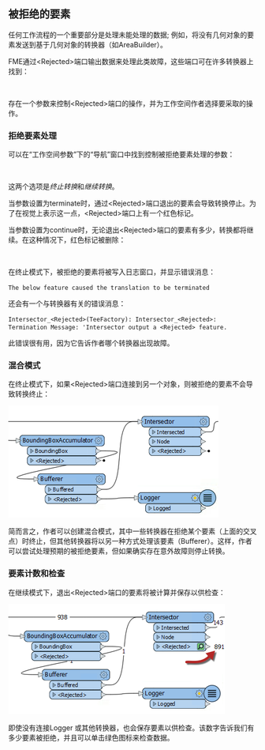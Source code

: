   <div id="readme" class="readme blob instapaper_body">
    <article class="markdown-body entry-content" itemprop="text"><h2><a id="user-content-rejected-features" class="anchor" aria-hidden="true" href="https://github.com/safesoftware/FMETraining/blob/Desktop-Basic-2018/DesktopBasic3WorkspaceDesign/3.03.RejectedPorts.md#rejected-features"></a><font style="vertical-align: inherit;"><font style="vertical-align: inherit;">被拒绝的要素</font></font></h2>
<p><font style="vertical-align: inherit;"><font style="vertical-align: inherit;">任何工作流程的一个重要部分是处理未能处理的数据; </font><font style="vertical-align: inherit;">例如，将没有几何对象的要素发送到基于几何对象的转换器（如AreaBuilder）。</font></font></p>
<p><font style="vertical-align: inherit;"><font style="vertical-align: inherit;">FME通过&lt;Rejected&gt;端口输出数据来处理此类故障，这些端口可在许多转换器上找到：</font></font></p>
<p><a target="_blank" rel="noopener noreferrer" href="https://github.com/safesoftware/FMETraining/blob/Desktop-Basic-2018/DesktopBasic3WorkspaceDesign/Images/Img3.004.RejectedPorts.png"><img src="./Images/Img3.004.RejectedPorts.png" alt="" style="max-width:100%;"></a></p>
<p><font style="vertical-align: inherit;"><font style="vertical-align: inherit;">存在一个参数来控制&lt;Rejected&gt;端口的操作，并为工作空间作者选择要采取的操作。</font></font></p>
<h3><a id="user-content-rejected-feature-handling" class="anchor" aria-hidden="true" href="https://github.com/safesoftware/FMETraining/blob/Desktop-Basic-2018/DesktopBasic3WorkspaceDesign/3.03.RejectedPorts.md#rejected-feature-handling"></a><font style="vertical-align: inherit;"><font style="vertical-align: inherit;">拒绝要素处理</font></font></h3>
<p><font style="vertical-align: inherit;"><font style="vertical-align: inherit;">可以在“工作空间参数”下的“导航”窗口中找到控制被拒绝要素处理的参数：</font></font></p>
<p><a target="_blank" rel="noopener noreferrer" href="https://github.com/safesoftware/FMETraining/blob/Desktop-Basic-2018/DesktopBasic3WorkspaceDesign/Images/Img3.005.RejectedFeatureParameter.png"><img src="./Images/Img3.005.RejectedFeatureParameter.png" alt="" style="max-width:100%;"></a></p>
<p><font style="vertical-align: inherit;"><font style="vertical-align: inherit;">这两个选项是</font></font><em><font style="vertical-align: inherit;"><font style="vertical-align: inherit;">终止转换</font></font></em><font style="vertical-align: inherit;"><font style="vertical-align: inherit;">和</font></font><em><font style="vertical-align: inherit;"><font style="vertical-align: inherit;">继续转换</font></font></em><font style="vertical-align: inherit;"><font style="vertical-align: inherit;">。</font></font></p>
<p><font style="vertical-align: inherit;"><font style="vertical-align: inherit;">当参数设置为terminate时，通过&lt;Rejected&gt;端口退出的要素会导致转换停止。</font><font style="vertical-align: inherit;">为了在视觉上表示这一点，&lt;Rejected&gt;端口上有一个红色标记。</font></font></p>
<p><font style="vertical-align: inherit;"><font style="vertical-align: inherit;">当参数设置为continue时，无论退出&lt;Rejected&gt;端口的要素有多少，转换都将继续。</font><font style="vertical-align: inherit;">在这种情况下，红色标记被删除：</font></font></p>
<p><a target="_blank" rel="noopener noreferrer" href="https://github.com/safesoftware/FMETraining/blob/Desktop-Basic-2018/DesktopBasic3WorkspaceDesign/Images/Img3.006.RejectedFeatureMarkers.png"><img src="./Images/Img3.006.RejectedFeatureMarkers.png" alt="" style="max-width:100%;"></a></p>
<p><font style="vertical-align: inherit;"><font style="vertical-align: inherit;">在终止模式下，被拒绝的要素将被写入日志窗口，并显示错误消息：</font></font></p>

<pre><code>The below feature caused the translation to be terminated
</code></pre>

<p><font style="vertical-align: inherit;"><font style="vertical-align: inherit;">还会有一个与转换器有关的错误消息：</font></font></p>

<pre><code>Intersector_&lt;Rejected&gt;(TeeFactory): Intersector_&lt;Rejected&gt;:<font></font>
Termination Message: 'Intersector output a &lt;Rejected&gt; feature.<font></font>
</code></pre>

<p><font style="vertical-align: inherit;"><font style="vertical-align: inherit;">此错误很有用，因为它告诉作者哪个转换器出现故障。</font></font></p>
<h3><a id="user-content-mixed-mode" class="anchor" aria-hidden="true" href="https://github.com/safesoftware/FMETraining/blob/Desktop-Basic-2018/DesktopBasic3WorkspaceDesign/3.03.RejectedPorts.md#mixed-mode"></a><font style="vertical-align: inherit;"><font style="vertical-align: inherit;">混合模式</font></font></h3>
<p><font style="vertical-align: inherit;"><font style="vertical-align: inherit;">在终止模式下，如果&lt;Rejected&gt;端口连接到另一个对象，则被拒绝的要素不会导致转换终止：</font></font></p>
<p><a target="_blank" rel="noopener noreferrer" href="https://github.com/safesoftware/FMETraining/blob/Desktop-Basic-2018/DesktopBasic3WorkspaceDesign/Images/Img3.007.RejectedFeatureMixedMode.png"><img src="./Images/Img3.007.RejectedFeatureMixedMode.png" alt="" style="max-width:100%;"></a></p>
<p><font style="vertical-align: inherit;"><font style="vertical-align: inherit;">简而言之，作者可以创建混合模式，其中一些转换器在拒绝某个要素（上面的交叉点）时终止，但其他转换器将以另一种方式处理该要素（Bufferer）。</font><font style="vertical-align: inherit;">这样，作者可以尝试处理预期的被拒绝要素，但如果确实存在意外故障则停止转换。</font></font></p>
<h3><a id="user-content-feature-counts-and-inspection" class="anchor" aria-hidden="true" href="https://github.com/safesoftware/FMETraining/blob/Desktop-Basic-2018/DesktopBasic3WorkspaceDesign/3.03.RejectedPorts.md#feature-counts-and-inspection"></a><font style="vertical-align: inherit;"><font style="vertical-align: inherit;">要素计数和检查</font></font></h3>
<p><font style="vertical-align: inherit;"><font style="vertical-align: inherit;">在继续模式下，退出&lt;Rejected&gt;端口的要素将被计算并保存以供检查：</font></font></p>
<p><a target="_blank" rel="noopener noreferrer" href="https://github.com/safesoftware/FMETraining/blob/Desktop-Basic-2018/DesktopBasic3WorkspaceDesign/Images/Img3.008.RejectedFeatureCount.png"><img src="./Images/Img3.008.RejectedFeatureCount.png" alt="" style="max-width:100%;"></a></p>
<p><font style="vertical-align: inherit;"><font style="vertical-align: inherit;">即使没有连接Logger 或其他转换器，也会保存要素以供检查。</font><font style="vertical-align: inherit;">该数字告诉我们有多少要素被拒绝，并且可以单击绿色图标来检查数据。</font></font></p>
</article>
  </div>
